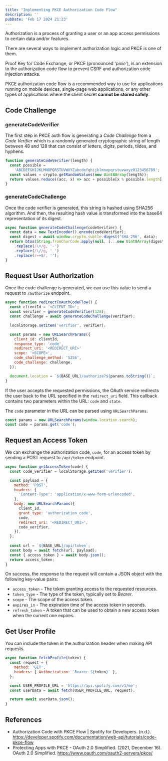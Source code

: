 ```yaml
---
title: "Implementing PKCE Authorization Code Flow"
description: ''
pubDate: 'Feb 17 2024 21:23'
---
```


Authorization is a process of granting a user or an app access permissions to certain data and/or features.

There are several ways to implement authorization logic and PKCE is one of them.

Proof Key for Code Exchange, or PKCE (pronounced '_pixie_'), is an extension to the authorization code flow to prevent CSRF and authorization code injection attacks.

PKCE authorization code flow is a recommended way to use for applications running on mobile devices, single-page web applications, or any other types of applications where the client secret **cannot be stored safely**.

## Code Challenge

### generateCodeVerifier

The first step in PKCE auth flow is generating a _Code Challenge_ from a _Code Verifier_ which is a randomly generated cryptographic string of length between 48 and 128 that can consist of letters, digits, periods, tildes, and hyphens. 

```js
function generateCodeVerifier(length) {
  const possible =
    'ABCDEFGHIJKLMNOPQRSTUVWXYZabcdefghijklmnopqrstuvwxyz0123456789';
  const values = crypto.getRandomValues(new Uint8Array(length));
  return values.reduce((acc, x) => acc + possible[x % possible.length], '');
}
```

### generateCodeChallenge

Once the code verifier is generated, this string is hashed using SHA256 algorithm. And then, the resulting hash value is transformed into the base64 representation of its digest.

```js
async function generateCodeChallenge(codeVerifier) {
  const data = new TextEncoder().encode(codeVerifier);
  const digest = await window.crypto.subtle.digest('SHA-256', data);
  return btoa(String.fromCharCode.apply(null, [...new Uint8Array(digest)]))
    .replace(/\+/g, '-')
    .replace(/\//g, '_')
    .replace(/=+$/, '');
}
```

## Request User Authorization

Once the code challenge is generated, we can use this value to send a request to `/authorize` endpoint.

```js
async function redirectToAuthCodeFlow() {
  const clientId = '<CLIENT_ID>';
  const verifier = generateCodeVerifier(128);
  const challenge = await generateCodeChallenge(verifier);

  localStorage.setItem('verifier', verifier);

  const params = new URLSearchParams({
    client_id: clientId,
    response_type: 'code',
    redirect_uri: '<REDIRECT_URI>'
    scope: '<SCOPE>',
    code_challenge_method: 'S256',
    code_challenge: challenge,
  });

  document.location = `${BASE_URL}/authorize?${params.toString()}`;
}
```

If the user accepts the requested permissions, the OAuth service redirects the user back to the URL specified in the `redirect_uri` field. This callback contains two parameters within the URL: `code` and `state`.

The `code` parameter in the URL can be parsed using `URLSearchParams`.

```js
const params = new URLSearchParams(window.location.search);
const code = params.get('code');
```

## Request an Access Token

We can exchange the authorization code, `code`, for an access token by sending a POST request to `/api/token` endpoint.

```js
async function getAccessToken(code) {
  const code_verifier = localStorage.getItem('verifier');

  const payload = {
    method: 'POST',
    headers: {
      'Content-Type': 'application/x-www-form-urlencoded',
    },
    body: new URLSearchParams({
      client_id,
      grant_type: 'authorization_code',
      code,
      redirect_uri: '<REDIRECT_URI>',
      code_verifier,
    }),
  };
  
  const url = `${BASE_URL}/api/token`;
  const body = await fetch(url, payload);
  const { access_token } = await body.json();
  return access_token;
}
```

On success, the response to the request will contain a JSON object with the following key-value pairs:

- `access_token` - The token granting access to the requested resources.
- `token_type` - The type of the token, typically set to _Bearer_.
- `scope` - The scope of the access token.
- `expires_in` - The expiration time of the access token in seconds.
- `refresh_token` - A token that can be used to obtain a new access token when the current one expires.

## Get User Profile

You can include the token in the authorization header when making API requests.

```js
async function fetchProfile(token) {
  const request = {
    method: 'GET',
    headers: { Authorization: `Bearer ${token}` },
  };

  const USER_PROFILE_URL = 'https://api.spotify.com/v1/me';
  const userData = await fetch(USER_PROFILE_URL, request);

  return await userData.json();
}
```

## References
- Authorization Code with PKCE Flow | Spotify for Developers. (n.d.). https://developer.spotify.com/documentation/web-api/tutorials/code-pkce-flow
- Protecting Apps with PKCE - OAuth 2.0 Simplified. (2021, December 16). OAuth 2.0 Simplified. https://www.oauth.com/oauth2-servers/pkce/